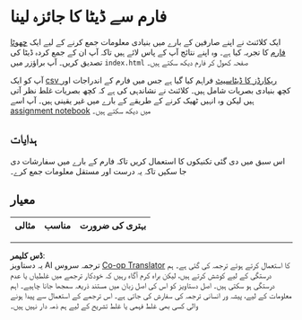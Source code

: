 <!--
CO_OP_TRANSLATOR_METADATA:
{
  "original_hash": "f9d5a7275e046223fa6474477674b810",
  "translation_date": "2025-08-27T08:29:45+00:00",
  "source_file": "2-Working-With-Data/08-data-preparation/assignment.md",
  "language_code": "ur"
}
-->
# فارم سے ڈیٹا کا جائزہ لینا

ایک کلائنٹ نے اپنے صارفین کے بارے میں بنیادی معلومات جمع کرنے کے لیے ایک [چھوٹا فارم](../../../../2-Working-With-Data/08-data-preparation/index.html) کا تجربہ کیا ہے۔ وہ اپنے نتائج آپ کے پاس لائے ہیں تاکہ آپ ان کے جمع کردہ ڈیٹا کی تصدیق کریں۔ آپ براؤزر میں `index.html` صفحہ کھول کر فارم دیکھ سکتے ہیں۔

آپ کو ایک [csv ریکارڈز کا ڈیٹاسیٹ](../../../../data/form.csv) فراہم کیا گیا ہے جس میں فارم کے اندراجات اور کچھ بنیادی بصریات شامل ہیں۔ کلائنٹ نے نشاندہی کی ہے کہ کچھ بصریات غلط نظر آتی ہیں لیکن وہ انہیں ٹھیک کرنے کے طریقے کے بارے میں غیر یقینی ہیں۔ آپ اسے [assignment notebook](assignment.ipynb) میں دیکھ سکتے ہیں۔

## ہدایات

اس سبق میں دی گئی تکنیکوں کا استعمال کریں تاکہ فارم کے بارے میں سفارشات دی جا سکیں تاکہ یہ درست اور مستقل معلومات جمع کرے۔

## معیار

مثالی | مناسب | بہتری کی ضرورت
--- | --- | --- |

---

**ڈس کلیمر**:  
یہ دستاویز AI ترجمہ سروس [Co-op Translator](https://github.com/Azure/co-op-translator) کا استعمال کرتے ہوئے ترجمہ کی گئی ہے۔ ہم درستگی کے لیے کوشش کرتے ہیں، لیکن براہ کرم آگاہ رہیں کہ خودکار ترجمے میں غلطیاں یا عدم درستگی ہو سکتی ہیں۔ اصل دستاویز کو اس کی اصل زبان میں مستند ذریعہ سمجھا جانا چاہیے۔ اہم معلومات کے لیے، پیشہ ور انسانی ترجمہ کی سفارش کی جاتی ہے۔ اس ترجمے کے استعمال سے پیدا ہونے والی کسی بھی غلط فہمی یا غلط تشریح کے لیے ہم ذمہ دار نہیں ہیں۔